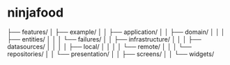 # ninjafood

├── features/
│  ├── example/
│  │  ├── application/
│  │  ├── domain/
│  │  │  ├── entities/
│  │  │  └── failures/
│  │  ├── infrastructure/
│  │  │  ├── datasources/
│  │  │  │  ├── local/
│  │  │  │  └── remote/
│  │  │  └── repositories/
│  │  └── presentation/
│  │      ├── screens/
│  │      └── widgets/
